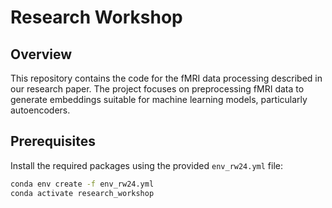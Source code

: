 # Research Workshop

## Overview
This repository contains the code for the fMRI data processing described in our research paper. The project focuses on preprocessing fMRI data to generate embeddings suitable for machine learning models, particularly autoencoders.

## Prerequisites
Install the required packages using the provided `env_rw24.yml` file:
```sh
conda env create -f env_rw24.yml
conda activate research_workshop
```
